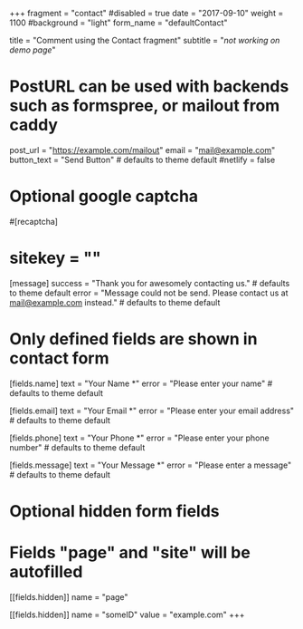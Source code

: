 +++
fragment = "contact"
#disabled = true
date = "2017-09-10"
weight = 1100
#background = "light"
form_name = "defaultContact"

title = "Comment using the Contact fragment"
subtitle  = "*not working on demo page*"

# PostURL can be used with backends such as formspree, or mailout from caddy
post_url = "https://example.com/mailout"
email = "mail@example.com"
button_text = "Send Button" # defaults to theme default
#netlify = false

# Optional google captcha
#[recaptcha]
#  sitekey = ""

[message]
  success = "Thank you for awesomely contacting us." # defaults to theme default
  error = "Message could not be send. Please contact us at mail@example.com instead." # defaults to theme default

# Only defined fields are shown in contact form
[fields.name]
  text = "Your Name *"
  error = "Please enter your name" # defaults to theme default

[fields.email]
  text = "Your Email *"
  error = "Please enter your email address" # defaults to theme default

[fields.phone]
  text = "Your Phone *"
  error = "Please enter your phone number" # defaults to theme default

[fields.message]
  text = "Your Message *"
  error = "Please enter a message" # defaults to theme default

# Optional hidden form fields
# Fields "page" and "site" will be autofilled
[[fields.hidden]]
  name = "page"

[[fields.hidden]]
  name = "someID"
  value = "example.com"
+++

